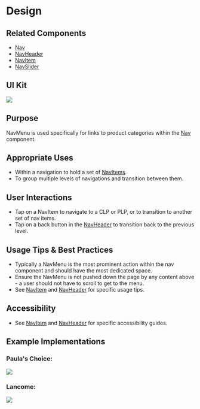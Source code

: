 # Design

## Related Components

- [Nav](#!/Nav)
- [NavHeader](#!/NavHeader)
- [NavItem](#!/NavItem)
- [NavSlider](#!/NavSlider)

## UI Kit

![](../../assets/images/components/nav-menu/navmenu-uikit.png)

## Purpose

NavMenu is used specifically for links to product categories within the [Nav](#!/Nav) component.

## Appropriate Uses

- Within a navigation to hold a set of [NavItems](#!/NavItems).
- To group multiple levels of navigations and transition between them.

## User Interactions

- Tap on a NavItem to navigate to a CLP or PLP, or to transition to another set of nav items.
- Tap on a back button in the [NavHeader](#!/NavHeader) to transition back to the previous level.

## Usage Tips & Best Practices

- Typically a NavMenu is the most prominent action within the nav component and should have the most dedicated space.
- Ensure the NavMenu is not pushed down the page by any content above - a user should not have to scroll to get to the menu.
- See [NavItem](#!/NavItems) and [NavHeader](#!/NavHeader) for specific usage tips.

## Accessibility

- See [NavItem](#!/NavItems) and [NavHeader](#!/NavHeader) for specific accessibility guides.

## Example Implementations

### Paula's Choice:

![](../../assets/images/components/nav-menu/navmenu-paulas.png)

### Lancome:

![](../../assets/images/components/nav-menu/navmenu-lancome.png)
